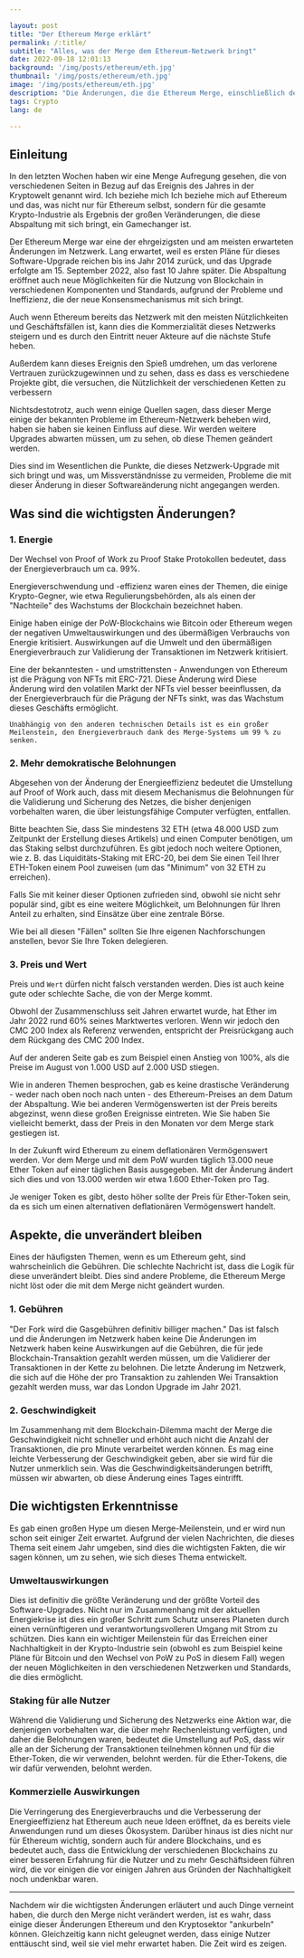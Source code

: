 ```yaml
---

layout: post
title: "Der Ethereum Merge erklärt"
permalink: /:title/
subtitle: "Alles, was der Merge dem Ethereum-Netzwerk bringt"
date: 2022-09-18 12:01:13
background: '/img/posts/ethereum/eth.jpg'
thumbnail: '/img/posts/ethereum/eth.jpg'
image: '/img/posts/ethereum/eth.jpg'
description: "Die Änderungen, die die Ethereum Merge, einschließlich der Auswirkungen, die sie schaffen und welche Aspekte sind nicht mit dieser Gabel in das Netzwerk geändert"
tags: Crypto
lang: de

---
```




## Einleitung


In den letzten Wochen haben wir eine Menge Aufregung gesehen, die von verschiedenen Seiten in Bezug auf das Ereignis des Jahres in der Kryptowelt genannt wird. Ich beziehe mich
Ich beziehe mich auf Ethereum und das, was nicht nur für Ethereum selbst, sondern für die gesamte Krypto-Industrie als Ergebnis der großen Veränderungen, die diese Abspaltung mit sich bringt, ein Gamechanger ist.




Der Ethereum Merge war eine der ehrgeizigsten und am meisten erwarteten Änderungen im Netzwerk. Lang erwartet, weil es
ersten Pläne für dieses Software-Upgrade reichen bis ins Jahr 2014 zurück, und das Upgrade erfolgte am 15. September 2022, also fast 10
Jahre später. Die Abspaltung eröffnet auch neue Möglichkeiten für die Nutzung von Blockchain in verschiedenen Komponenten und Standards,
aufgrund der Probleme und Ineffizienz, die der neue Konsensmechanismus mit sich bringt.

Auch wenn Ethereum bereits das Netzwerk mit den meisten Nützlichkeiten und Geschäftsfällen ist, kann dies die
Kommerzialität dieses Netzwerks steigern und es durch den Eintritt neuer Akteure auf die nächste Stufe heben.

Außerdem kann dieses Ereignis den Spieß umdrehen, um das verlorene Vertrauen zurückzugewinnen und zu sehen, dass es
dass es verschiedene Projekte gibt, die versuchen, die Nützlichkeit der verschiedenen Ketten zu verbessern

Nichtsdestotrotz, auch wenn einige Quellen sagen, dass dieser Merge einige der bekannten Probleme im Ethereum-Netzwerk beheben wird, haben sie
haben sie keinen Einfluss auf diese. Wir werden weitere Upgrades abwarten müssen, um zu sehen, ob diese Themen geändert werden.

Dies sind im Wesentlichen die Punkte, die dieses Netzwerk-Upgrade mit sich bringt und was, um Missverständnisse zu vermeiden, Probleme
die mit dieser Änderung in dieser Softwareänderung nicht angegangen werden.

## Was sind die wichtigsten Änderungen?

### 1. Energie

Der Wechsel von Proof of Work zu Proof Stake Protokollen bedeutet, dass der Energieverbrauch um ca.
99%.

Energieverschwendung und -effizienz waren eines der Themen, die einige Krypto-Gegner, wie etwa Regulierungsbehörden, als
als einen der "Nachteile" des Wachstums der Blockchain bezeichnet haben.

Einige haben einige der PoW-Blockchains wie Bitcoin oder Ethereum wegen der negativen Umweltauswirkungen und des übermäßigen Verbrauchs von Energie kritisiert.
Auswirkungen auf die Umwelt und den übermäßigen Energieverbrauch zur Validierung der Transaktionen im Netzwerk kritisiert.

Eine der bekanntesten - und umstrittensten - Anwendungen von Ethereum ist die Prägung von NFTs mit ERC-721. Diese Änderung wird
Diese Änderung wird den volatilen Markt der NFTs viel besser beeinflussen, da der Energieverbrauch für die Prägung der NFTs sinkt,
was das Wachstum dieses Geschäfts ermöglicht.


    
    Unabhängig von den anderen technischen Details ist es ein großer Meilenstein, den Energieverbrauch dank des Merge-Systems um 99 % zu senken.



### 2. Mehr demokratische Belohnungen

Abgesehen von der Änderung der Energieeffizienz bedeutet die Umstellung auf Proof of Work auch, dass mit diesem Mechanismus die
Belohnungen für die Validierung und Sicherung des Netzes, die bisher denjenigen vorbehalten waren, die über leistungsfähige Computer verfügten, entfallen.

Bitte beachten Sie, dass Sie mindestens 32 ETH (etwa 48.000 USD zum Zeitpunkt der Erstellung dieses Artikels) und einen Computer benötigen, um das
Staking selbst durchzuführen. Es gibt jedoch noch weitere Optionen, wie z. B. das Liquiditäts-Staking mit ERC-20, bei dem Sie
einen Teil Ihrer ETH-Token einem Pool zuweisen (um das "Minimum" von 32 ETH zu erreichen).

Falls Sie mit keiner dieser Optionen zufrieden sind, obwohl sie nicht sehr populär sind, gibt es eine weitere Möglichkeit, um
Belohnungen für Ihren Anteil zu erhalten, sind Einsätze über eine zentrale Börse.

Wie bei all diesen "Fällen" sollten Sie Ihre eigenen Nachforschungen anstellen, bevor Sie Ihre Token delegieren.

### 3. Preis und Wert

Preis und `Wert` dürfen nicht falsch verstanden werden. Dies ist auch keine gute oder schlechte Sache, die von der Merge kommt.

Obwohl der Zusammenschluss seit Jahren erwartet wurde, hat Ether im Jahr 2022 rund 60% seines Marktwertes verloren.
Wenn wir jedoch den CMC 200 Index als Referenz verwenden, entspricht der Preisrückgang auch dem Rückgang des CMC 200
Index.

Auf der anderen Seite gab es zum Beispiel einen Anstieg von 100%, als die Preise im August von 1.000 USD auf 2.000 USD stiegen.

Wie in anderen Themen besprochen, gab es keine drastische Veränderung - weder nach oben noch nach unten - des Ethereum-Preises an dem
Datum der Abspaltung. Wie bei anderen Vermögenswerten ist der Preis bereits abgezinst, wenn diese großen Ereignisse eintreten. Wie Sie
haben Sie vielleicht bemerkt, dass der Preis in den Monaten vor dem Merge stark gestiegen ist.

In der Zukunft wird Ethereum zu einem deflationären Vermögenswert werden. Vor dem Merge und mit dem PoW wurden täglich 13.000 neue Ether
Token auf einer täglichen Basis ausgegeben. Mit der Änderung ändert sich dies und von 13.000 werden wir etwa 1.600 Ether-Token pro
Tag.

Je weniger Token es gibt, desto höher sollte der Preis für Ether-Token sein, da es sich um einen alternativen deflationären Vermögenswert handelt.

## Aspekte, die unverändert bleiben

Eines der häufigsten Themen, wenn es um Ethereum geht, sind wahrscheinlich die Gebühren. Die schlechte Nachricht ist, dass die Logik für diese unverändert bleibt.
Dies sind andere Probleme, die Ethereum Merge nicht löst oder die mit dem Merge nicht geändert wurden.

### 1. Gebühren

"Der Fork wird die Gasgebühren definitiv billiger machen." Das ist falsch und die Änderungen im Netzwerk haben keine
Die Änderungen im Netzwerk haben keine Auswirkungen auf die Gebühren, die für jede Blockchain-Transaktion gezahlt werden müssen, um die Validierer der
Transaktionen in der Kette zu belohnen. Die letzte Änderung im Netzwerk, die sich auf die Höhe der pro Transaktion zu zahlenden Wei
Transaktion gezahlt werden muss, war das London Upgrade im Jahr 2021.

### 2. Geschwindigkeit

Im Zusammenhang mit dem Blockchain-Dilemma macht der Merge die Geschwindigkeit nicht schneller und erhöht auch nicht die Anzahl der
Transaktionen, die pro Minute verarbeitet werden können. Es mag eine leichte Verbesserung der Geschwindigkeit geben, aber sie wird
für die Nutzer unmerklich sein. Was die Geschwindigkeitsänderungen betrifft, müssen wir abwarten, ob diese Änderung eines Tages eintrifft.

## Die wichtigsten Erkenntnisse

Es gab einen großen Hype um diesen Merge-Meilenstein, und er wird nun schon seit einiger Zeit erwartet. Aufgrund der vielen
Nachrichten, die dieses Thema seit einem Jahr umgeben, sind dies die wichtigsten Fakten, die wir sagen können, um zu sehen, wie
sich dieses Thema entwickelt.



### Umweltauswirkungen

Dies ist definitiv die größte Veränderung und der größte Vorteil des Software-Upgrades. Nicht nur im Zusammenhang mit der aktuellen Energiekrise ist dies ein großer Schritt zum Schutz unseres
Planeten durch einen vernünftigeren und verantwortungsvolleren Umgang mit Strom zu schützen. Dies kann ein wichtiger Meilenstein für das Erreichen einer
Nachhaltigkeit in der Krypto-Industrie sein (obwohl es zum Beispiel keine Pläne für Bitcoin und den Wechsel
von PoW zu PoS in diesem Fall) wegen der neuen Möglichkeiten in den verschiedenen Netzwerken und Standards, die dies ermöglicht.

### Staking für alle Nutzer

Während die Validierung und Sicherung des Netzwerks eine Aktion war, die denjenigen vorbehalten war, die über mehr Rechenleistung verfügten, und daher die Belohnungen
waren, bedeutet die Umstellung auf PoS, dass wir alle an der Sicherung der Transaktionen teilnehmen können und für die Ether-Token, die wir verwenden, belohnt werden.
für die Ether-Tokens, die wir dafür verwenden, belohnt werden.

### Kommerzielle Auswirkungen

Die Verringerung des Energieverbrauchs und die Verbesserung der Energieeffizienz hat Ethereum auch neue Ideen eröffnet, da es bereits viele Anwendungen
rund um dieses Ökosystem. Darüber hinaus ist dies nicht nur für Ethereum wichtig, sondern auch für andere Blockchains, und es bedeutet auch, dass die
Entwicklung der verschiedenen Blockchains zu einer besseren Erfahrung für die Nutzer und zu mehr Geschäftsideen führen wird, die vor einigen
die vor einigen Jahren aus Gründen der Nachhaltigkeit noch undenkbar waren.


_____

Nachdem wir die wichtigsten Änderungen erläutert und auch Dinge verneint haben, die durch den Merge nicht verändert werden, ist es wahr, dass einige dieser Änderungen Ethereum und den Kryptosektor "ankurbeln" können.
Gleichzeitig kann nicht geleugnet werden, dass einige Nutzer enttäuscht sind, weil sie viel mehr erwartet haben. Die Zeit wird es zeigen.  


